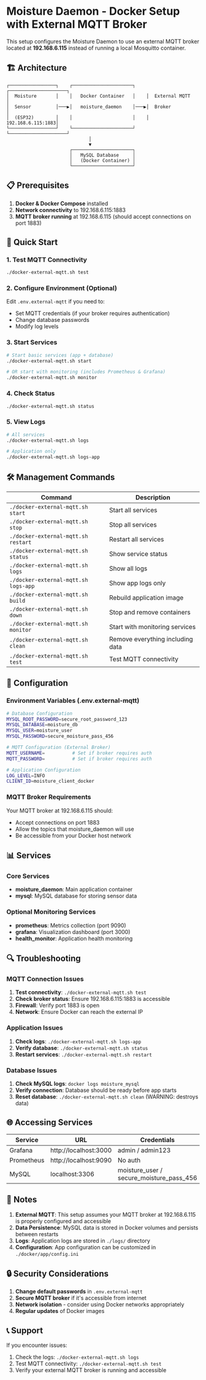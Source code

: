 # Moisture Daemon - Docker Setup with External MQTT Broker

This setup configures the Moisture Daemon to use an external MQTT broker located at **192.168.6.115** instead of running a local Mosquitto container.

## 🏗️ Architecture

```
┌─────────────────┐    ┌──────────────────────┐    ┌─────────────────────┐
│  Moisture       │    │   Docker Container   │    │  External MQTT      │
│  Sensor         │───▶│   moisture_daemon    │───▶│  Broker             │
│  (ESP32)        │    │                      │    │  192.168.6.115:1883│
└─────────────────┘    └──────────────────────┘    └─────────────────────┘
                              │
                              ▼
                       ┌──────────────────────┐
                       │   MySQL Database     │
                       │   (Docker Container) │
                       └──────────────────────┘
```

## 📋 Prerequisites

1. **Docker & Docker Compose** installed
2. **Network connectivity** to 192.168.6.115:1883
3. **MQTT broker running** at 192.168.6.115 (should accept connections on port 1883)

## 🚀 Quick Start

### 1. Test MQTT Connectivity
```bash
./docker-external-mqtt.sh test
```

### 2. Configure Environment (Optional)
Edit `.env.external-mqtt` if you need to:
- Set MQTT credentials (if your broker requires authentication)
- Change database passwords
- Modify log levels

### 3. Start Services
```bash
# Start basic services (app + database)
./docker-external-mqtt.sh start

# OR start with monitoring (includes Prometheus & Grafana)
./docker-external-mqtt.sh monitor
```

### 4. Check Status
```bash
./docker-external-mqtt.sh status
```

### 5. View Logs
```bash
# All services
./docker-external-mqtt.sh logs

# Application only
./docker-external-mqtt.sh logs-app
```

## 🛠️ Management Commands

| Command | Description |
|---------|-------------|
| `./docker-external-mqtt.sh start` | Start all services |
| `./docker-external-mqtt.sh stop` | Stop all services |
| `./docker-external-mqtt.sh restart` | Restart all services |
| `./docker-external-mqtt.sh status` | Show service status |
| `./docker-external-mqtt.sh logs` | Show all logs |
| `./docker-external-mqtt.sh logs-app` | Show app logs only |
| `./docker-external-mqtt.sh build` | Rebuild application image |
| `./docker-external-mqtt.sh down` | Stop and remove containers |
| `./docker-external-mqtt.sh monitor` | Start with monitoring services |
| `./docker-external-mqtt.sh clean` | Remove everything including data |
| `./docker-external-mqtt.sh test` | Test MQTT connectivity |

## 🔧 Configuration

### Environment Variables (.env.external-mqtt)
```bash
# Database Configuration
MYSQL_ROOT_PASSWORD=secure_root_password_123
MYSQL_DATABASE=moisture_db
MYSQL_USER=moisture_user
MYSQL_PASSWORD=secure_moisture_pass_456

# MQTT Configuration (External Broker)
MQTT_USERNAME=          # Set if broker requires auth
MQTT_PASSWORD=          # Set if broker requires auth

# Application Configuration
LOG_LEVEL=INFO
CLIENT_ID=moisture_client_docker
```

### MQTT Broker Requirements
Your MQTT broker at 192.168.6.115 should:
- Accept connections on port 1883
- Allow the topics that moisture_daemon will use
- Be accessible from your Docker host network

## 📊 Services

### Core Services
- **moisture_daemon**: Main application container
- **mysql**: MySQL database for storing sensor data

### Optional Monitoring Services
- **prometheus**: Metrics collection (port 9090)
- **grafana**: Visualization dashboard (port 3000)
- **health_monitor**: Application health monitoring

## 🔍 Troubleshooting

### MQTT Connection Issues
1. **Test connectivity**: `./docker-external-mqtt.sh test`
2. **Check broker status**: Ensure 192.168.6.115:1883 is accessible
3. **Firewall**: Verify port 1883 is open
4. **Network**: Ensure Docker can reach the external IP

### Application Issues
1. **Check logs**: `./docker-external-mqtt.sh logs-app`
2. **Verify database**: `./docker-external-mqtt.sh status`
3. **Restart services**: `./docker-external-mqtt.sh restart`

### Database Issues
1. **Check MySQL logs**: `docker logs moisture_mysql`
2. **Verify connection**: Database should be ready before app starts
3. **Reset database**: `./docker-external-mqtt.sh clean` (WARNING: destroys data)

## 🌐 Accessing Services

| Service | URL | Credentials |
|---------|-----|-------------|
| Grafana | http://localhost:3000 | admin / admin123 |
| Prometheus | http://localhost:9090 | No auth |
| MySQL | localhost:3306 | moisture_user / secure_moisture_pass_456 |

## 📝 Notes

1. **External MQTT**: This setup assumes your MQTT broker at 192.168.6.115 is properly configured and accessible
2. **Data Persistence**: MySQL data is stored in Docker volumes and persists between restarts
3. **Logs**: Application logs are stored in `./logs/` directory
4. **Configuration**: App configuration can be customized in `./docker/app/config.ini`

## 🔒 Security Considerations

1. **Change default passwords** in `.env.external-mqtt`
2. **Secure MQTT broker** if it's accessible from internet
3. **Network isolation** - consider using Docker networks appropriately
4. **Regular updates** of Docker images

## 📞 Support

If you encounter issues:
1. Check the logs: `./docker-external-mqtt.sh logs`
2. Test MQTT connectivity: `./docker-external-mqtt.sh test`
3. Verify your external MQTT broker is running and accessible